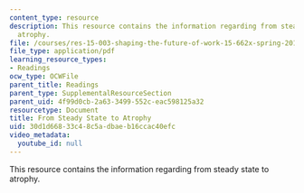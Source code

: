 ```yaml
---
content_type: resource
description: This resource contains the information regarding from steady state to
  atrophy.
file: /courses/res-15-003-shaping-the-future-of-work-15-662x-spring-2016/30d1d66833c48c5adbaeb16ccac40efc_MITRES_15_003S16_atrophy.pdf
file_type: application/pdf
learning_resource_types:
- Readings
ocw_type: OCWFile
parent_title: Readings
parent_type: SupplementalResourceSection
parent_uid: 4f99d0cb-2a63-3499-552c-eac598125a32
resourcetype: Document
title: From Steady State to Atrophy
uid: 30d1d668-33c4-8c5a-dbae-b16ccac40efc
video_metadata:
  youtube_id: null
---
```

This resource contains the information regarding from steady state to atrophy.

